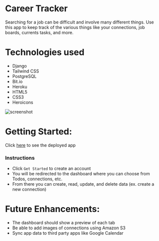 # Career Tracker
Searching for a job can be difficult and involve many different things. Use this app to keep track of the various things like your connections, job boards, currents tasks, and more.
# Technologies used
- Django
- Tailwind CSS
- PostgreSQL
- Bit.io
- Heroku
- HTML5
- CSS3
- Heroicons


![screenshot](/static/images/home)

# Getting Started:
Click [here](https://careertracker.herokuapp.com/) to see the deployed app

### Instructions
- Click `Get Started` to create an account
- You will be redirected to the dashboard where you can choose from Todos, connections, etc.
- From there you can create, read, update, and delete data (ex. create a new connection)

# Future Enhancements: 
- The dashboard should show a preview of each tab
- Be able to add images of connections using Amazon S3
- Sync app data to third party apps like Google Calendar
